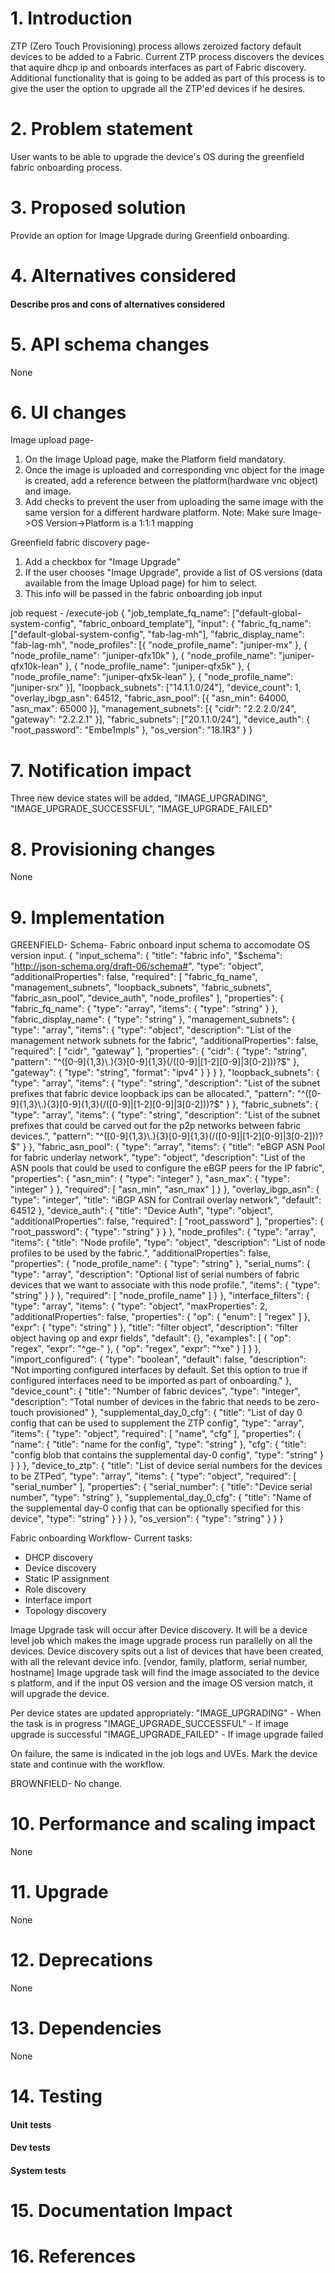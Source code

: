 # 1. Introduction
ZTP (Zero Touch Provisioning) process allows zeroized factory default devices to be added to a Fabric. Current ZTP
process discovers the devices that aquire dhcp ip and onboards interfaces as part of Fabric discovery.
Additional functionality that is going to be added as part of this process is to give the user the option to upgrade
all the ZTP'ed devices if he desires.

# 2. Problem statement
User wants to be able to upgrade the device's OS during the greenfield fabric onboarding process.

# 3. Proposed solution
Provide an option for Image Upgrade during Greenfield onboarding.

# 4. Alternatives considered
#### Describe pros and cons of alternatives considered

# 5. API schema changes
None

# 6. UI changes
Image upload page-
1. On the Image Upload page, make the Platform field mandatory.
2. Once the image is uploaded and corresponding vnc object for the image is created, add a reference between the platform(hardware vnc object) and image.
3. Add checks to prevent the user from uploading the same image with the same version for a different hardware platform.
Note: Make sure Image->OS Version->Platform is a 1:1:1 mapping

Greenfield fabric discovery page-
1. Add a checkbox for "Image Upgrade"
2. If the user chooses "Image Upgrade", provide a list of OS versions (data available from the Image Upload page) for him to select.
3. This info will be passed in the fabric onboarding job input

job request -
/execute-job
{
	"job_template_fq_name": ["default-global-system-config", "fabric_onboard_template"],
	"input": {
		"fabric_fq_name": ["default-global-system-config", "fab-lag-mh"],
		"fabric_display_name": "fab-lag-mh",
		"node_profiles": [{
			"node_profile_name": "juniper-mx"
		}, {
			"node_profile_name": "juniper-qfx10k"
		}, {
			"node_profile_name": "juniper-qfx10k-lean"
		}, {
			"node_profile_name": "juniper-qfx5k"
		}, {
			"node_profile_name": "juniper-qfx5k-lean"
		}, {
			"node_profile_name": "juniper-srx"
		}],
		"loopback_subnets": ["14.1.1.0/24"],
		"device_count": 1,
		"overlay_ibgp_asn": 64512,
		"fabric_asn_pool": [{
			"asn_min": 64000,
			"asn_max": 65000
		}],
		"management_subnets": [{
			"cidr": "2.2.2.0/24",
			"gateway": "2.2.2.1"
		}],
		"fabric_subnets": ["20.1.1.0/24"],
		"device_auth": {
			"root_password": "Embe1mpls"
		},
		"os_version": "18.1R3"
	}
}

# 7. Notification impact
Three new device states will be added, "IMAGE_UPGRADING", "IMAGE_UPGRADE_SUCCESSFUL", "IMAGE_UPGRADE_FAILED"

# 8. Provisioning changes
None

# 9. Implementation
GREENFIELD-
Schema-
Fabric onboard input schema to accomodate OS version input.
{
  "input_schema": {
    "title": "fabric info",
    "$schema": "http://json-schema.org/draft-06/schema#",
    "type": "object",
    "additionalProperties": false,
    "required": [
      "fabric_fq_name",
      "management_subnets",
      "loopback_subnets",
      "fabric_subnets",
      "fabric_asn_pool",
      "device_auth",
      "node_profiles"
    ],
    "properties": {
      "fabric_fq_name": {
        "type": "array",
        "items": {
          "type": "string"
        }
      },
      "fabric_display_name": {
        "type": "string"
      },
      "management_subnets": {
        "type": "array",
        "items": {
          "type": "object",
          "description": "List of the management network subnets for the fabric",
          "additionalProperties": false,
          "required": [
            "cidr",
            "gateway"
          ],
          "properties": {
            "cidr": {
              "type": "string",
              "pattern": "^([0-9]{1,3}\\.){3}[0-9]{1,3}(\/([0-9]|[1-2][0-9]|3[0-2]))?$"
            },
            "gateway": {
              "type": "string",
              "format": "ipv4"
            }
          }
        }
      },
      "loopback_subnets": {
        "type": "array",
        "items": {
          "type": "string",
          "description": "List of the subnet prefixes that fabric device loopback ips can be allocated.",
          "pattern": "^([0-9]{1,3}\\.){3}[0-9]{1,3}(\/([0-9]|[1-2][0-9]|3[0-2]))?$"
        }
      },
      "fabric_subnets": {
        "type": "array",
        "items": {
          "type": "string",
          "description": "List of the subnet prefixes that could be carved out for the p2p networks between fabric devices.",
          "pattern": "^([0-9]{1,3}\\.){3}[0-9]{1,3}(\/([0-9]|[1-2][0-9]|3[0-2]))?$"
        }
      },
      "fabric_asn_pool": {
        "type": "array",
        "items": {
          "title": "eBGP ASN Pool for fabric underlay network",
          "type": "object",
          "description": "List of the ASN pools that could be used to configure the eBGP peers for the IP fabric",
          "properties": {
            "asn_min": {
              "type": "integer"
            },
            "asn_max": {
              "type": "integer"
            }
          },
          "required": [
            "asn_min",
            "asn_max"
          ]
        }
      },
      "overlay_ibgp_asn": {
        "type": "integer",
        "title": "iBGP ASN for Contrail overlay network",
        "default": 64512
      },
      "device_auth": {
        "title": "Device Auth",
        "type": "object",
        "additionalProperties": false,
        "required": [
          "root_password"
        ],
        "properties": {
          "root_password": {
            "type": "string"
          }
        }
      },
      "node_profiles": {
        "type": "array",
        "items": {
          "title": "Node profile",
          "type": "object",
          "description": "List of node profiles to be used by the fabric.",
          "additionalProperties": false,
          "properties": {
            "node_profile_name": {
              "type": "string"
            },
            "serial_nums": {
              "type": "array",
              "description": "Optional list of serial numbers of fabric devices that we want to associate with this node profile.",
              "items": {
                "type": "string"
              }
            }
          },
          "required": [
            "node_profile_name"
          ]
        }
      },
      "interface_filters": {
        "type": "array",
        "items": {
          "type": "object",
          "maxProperties": 2,
          "additionalProperties": false,
          "properties": {
            "op": {
              "enum": [
                "regex"
              ]
            },
            "expr": {
              "type": "string"
            }
          },
          "title": "filter object",
          "description": "filter object having op and expr fields",
          "default": {},
          "examples": [
            {
              "op": "regex",
              "expr": "^ge-"
            },
            {
              "op": "regex",
              "expr": "^xe"
            }
          ]
        }
      },
      "import_configured": {
        "type": "boolean",
        "default": false,
        "description": "Not importing configured interfaces by default. Set this option to true if configured interfaces need to be imported as part of onboarding."
      },
      "device_count": {
        "title": "Number of fabric devices",
        "type": "integer",
        "description": "Total number of devices in the fabric that needs to be zero-touch provisioned"
      },
      "supplemental_day_0_cfg": {
        "title": "List of day 0 config that can be used to supplement the ZTP config",
        "type": "array",
        "items": {
          "type": "object",
          "required": [
            "name",
            "cfg"
          ],
          "properties": {
            "name": {
              "title": "name for the config",
              "type": "string"
            },
            "cfg": {
              "title": "config blob that contains the supplemental day-0 config",
              "type": "string"
            }
          }
        }
      },
      "device_to_ztp": {
        "title": "List of device serial numbers for the devices to be ZTPed",
        "type": "array",
        "items": {
          "type": "object",
          "required": [
            "serial_number"
          ],
          "properties": {
            "serial_number": {
              "title": "Device serial number",
              "type": "string"
            },
            "supplemental_day_0_cfg": {
              "title": "Name of the supplemental day-0 config that can be optionally specified for this device",
              "type": "string"
            }
          }
        }
      },
      "os_version": {
        "type": "string"
      }
    }
  }

Fabric onboarding Workflow-
Current tasks:
- DHCP discovery
- Device discovery
- Static IP assignment
- Role discovery
- Interface import
- Topology discovery

Image Upgrade task will occur after Device discovery. It will be a device level job which makes the image upgrade process run parallelly on all the devices.
Device discovery spits out a list of devices that have been created, with all the relevant device info. [vendor, family, platform, serial number, hostname]
Image upgrade task will find the image associated to the device s platform, and if the input OS version and the image OS version match, it will upgrade the device.

Per device states are updated appropriately:
"IMAGE_UPGRADING" - When the task is in progress
"IMAGE_UPGRADE_SUCCESSFUL" - If image upgrade is successful
"IMAGE_UPGRADE_FAILED" - If image upgrade failed

On failure, the same is indicated in the job logs and UVEs. Mark the device state and continue with the workflow.

BROWNFIELD-
No change.

# 10. Performance and scaling impact
None

# 11. Upgrade
None

# 12. Deprecations
None

# 13. Dependencies
None

# 14. Testing
#### Unit tests
#### Dev tests
#### System tests

# 15. Documentation Impact

# 16. References
